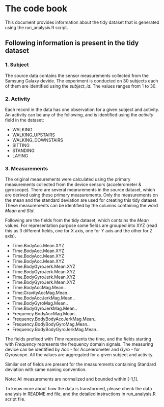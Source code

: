# The code book

This document provides information about the tidy dataset that is generated using the run_analysis.R script.

## Following information is present in the tidy dataset

### 1. Subject

The source data contains the sensor measurements collected from the Samsung Galaxy devide. The experiment is conducted on 30 subjects each of them are identified using the *subject_id*. The values ranges from 1 to 30.

### 2. Activity

Each record in the data has one observation for a given subject and activity. An activity can be any of the following, and is identified using the *activity* field in the dataset:

- WALKING
- WALKING_UPSTAIRS
- WALKING_DOWNSTAIRS
- SITTING
- STANDING
- LAYING

### 3. Measurements

The original measurements were calculated using the primary measurements collected from the device sensors (accelerometer & gyroscope). There are several mearurements in the source dataset, which are derived using these primary measurements. Only the measurements on the mean and the standard deviation are used for creating this tidy dataset. These measurements can be identified by the columns containing the word *Mean* and *Std*.

Following are the fields from the tidy dataset, which contains the *Mean* values. For representation purpose some fields are grouped into XYZ (read this as 3 different fields, one for X axis, one for Y axis and the other for Z axis).
- Time.BodyAcc.Mean.XYZ
- Time.BodyAcc.Mean.XYZ
- Time.BodyAcc.Mean.XYZ
- Time.BodyAcc.Mean.XYZ
- Time.BodyGyroJerk.Mean.XYZ
- Time.BodyGyroJerk.Mean.XYZ
- Time.BodyGyroJerk.Mean.XYZ
- Time.BodyGyroJerk.Mean.XYZ
- Time.BodyAccMag.Mean..
- Time.GravityAccMag.Mean..
- Time.BodyAccJerkMag.Mean..
- Time.BodyGyroMag.Mean..
- Time.BodyGyroJerkMag.Mean..
- Frequency.BodyAccMag.Mean..
- Frequency.BodyBodyAccJerkMag.Mean..
- Frequency.BodyBodyGyroMag.Mean..
- Frequency.BodyBodyGyroJerkMag.Mean..

The fields prefixed with *Time* represents the time, and the fields starting with *Frequency* represents the frequency domain signals. The measuring device can be identified by *Acc* - for Accelerometer and *Gyro* - for Gyroscope. All the values are aggregated for a given subject and activity.

Similar set of fields are present for the measurements containing Standard deviation with same naming convention.

Note: All measurements are normalized and bounded within [-1,1].

To know more about how the data is transformed, please check the data analysis in README.md file, and the detailed instructions in run_analysis.R script file.